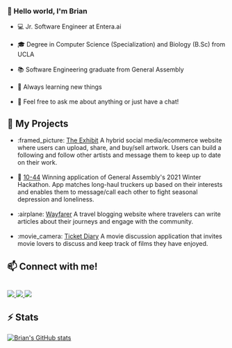 ###  👋 Hello world, I'm Brian 

<ul>
  <li>💻 Jr. Software Engineer at Entera.ai</li>
  <br />
  <li>🎓 Degree in Computer Science (Specialization) and Biology (B.Sc) from UCLA </li>
  <br />
  <li>📚 Software Engineering graduate from General Assembly </li>
  <br />
  <li>📓 Always learning new things </li>
  <br />
  <li>💬 Feel free to ask me about anything or just have a chat! </li>
</ul>

## :rocket: My Projects
<ul>
  <li>:framed_picture: <a href="http://theexhibit.herokuapp.com/">The Exhibit</a> A hybrid social media/ecommerce website where users can upload, share, and buy/sell artwork. Users can build a following and follow other artists and message them to keep up to date on their work. </li>
  <br />
  <li> 🚚 <a href="https://github.com/brianhung7/Road-Buddy">10-44</a> Winning application of General Assembly's 2021 Winter Hackathon. App matches long-haul truckers up based on their interests and enables them to message/call each other to fight seasonal depression and loneliness. </li>
  <br />
  <li>:airplane: <a href="https://bestwayfarer.herokuapp.com/">Wayfarer</a> A travel blogging website where travelers can write articles about their journeys and engage with the community. </li>
  <br />
  <li>:movie_camera: <a href="https://theticketdiary.herokuapp.com/">Ticket Diary</a> A movie discussion application that invites movie lovers to discuss and keep track of films they have enjoyed. </li>
</ul>


## 📫 Connect with me!  
<br>
<a href="https://www.linkedin.com/in/brianpham-se/"><img src="https://img.shields.io/badge/LinkedIn-0077B5?style=for-the-badge&logo=linkedin&logoColor=white"/> </a>
<a href="mailto:brianpham.dev@gmail.com"><img src="https://img.shields.io/badge/Gmail-D14836?style=for-the-badge&logo=gmail&logoColor=white"/> </a>
<a href="https://brianvpham.com/"> <img src="https://img.shields.io/badge/website-E4405F?style=for-the-badge&logo=opensourceinitiative&logoColor=white" /> </a>
</br>

## ⚡ Stats
[![Brian's GitHub stats](https://github-readme-stats.vercel.app/api?username=brianhung7&hide=stars&show_icons=true&theme=react)](https://github.com/brianhung7/github-readme-stats)
<!--
**brianhung7/brianhung7** is a ✨ _special_ ✨ repository because its `README.md` (this file) appears on your GitHub profile.

Here are some ideas to get you started:

- 🔭 I’m currently working on ...
- 🌱 I’m currently learning ...
- 👯 I’m looking to collaborate on ...
- 🤔 I’m looking for help with ...
- 💬 Ask me about ...
- 📫 How to reach me: ...
- 😄 Pronouns: ...
- ⚡ Fun fact: ...
-->
